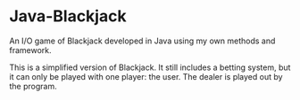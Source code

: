# Java-Blackjack
An I/O game of Blackjack developed in Java using my own methods and framework.

This is a simplified version of Blackjack. It still includes a betting system, but it can only be played with one player: the user.
The dealer is played out by the program.
